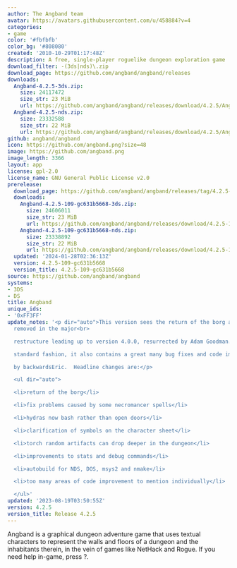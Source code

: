 ```yaml
---
author: The Angband team
avatar: https://avatars.githubusercontent.com/u/458884?v=4
categories:
- game
color: '#fbfbfb'
color_bg: '#808080'
created: '2010-10-29T01:17:48Z'
description: A free, single-player roguelike dungeon exploration game
download_filter: -(3ds|nds)\.zip
download_page: https://github.com/angband/angband/releases
downloads:
  Angband-4.2.5-3ds.zip:
    size: 24117472
    size_str: 23 MiB
    url: https://github.com/angband/angband/releases/download/4.2.5/Angband-4.2.5-3ds.zip
  Angband-4.2.5-nds.zip:
    size: 23332588
    size_str: 22 MiB
    url: https://github.com/angband/angband/releases/download/4.2.5/Angband-4.2.5-nds.zip
github: angband/angband
icon: https://github.com/angband.png?size=48
image: https://github.com/angband.png
image_length: 3366
layout: app
license: gpl-2.0
license_name: GNU General Public License v2.0
prerelease:
  download_page: https://github.com/angband/angband/releases/tag/4.2.5-109-gc631b5668
  downloads:
    Angband-4.2.5-109-gc631b5668-3ds.zip:
      size: 24606011
      size_str: 23 MiB
      url: https://github.com/angband/angband/releases/download/4.2.5-109-gc631b5668/Angband-4.2.5-109-gc631b5668-3ds.zip
    Angband-4.2.5-109-gc631b5668-nds.zip:
      size: 23338892
      size_str: 22 MiB
      url: https://github.com/angband/angband/releases/download/4.2.5-109-gc631b5668/Angband-4.2.5-109-gc631b5668-nds.zip
  updated: '2024-01-28T02:36:13Z'
  version: 4.2.5-109-gc631b5668
  version_title: 4.2.5-109-gc631b5668
source: https://github.com/angband/angband
systems:
- 3DS
- DS
title: Angband
unique_ids:
- '0xFF3FF'
update_notes: '<p dir="auto">This version sees the return of the borg automatic player,
  removed in the major<br>

  restructure leading up to version 4.0.0, resurrected by Adam Goodman.  In now<br>

  standard fashion, it also contains a great many bug fixes and code improvements<br>

  by backwardsEric.  Headline changes are:</p>

  <ul dir="auto">

  <li>return of the borg</li>

  <li>fix problems caused by some necromancer spells</li>

  <li>hydras now bash rather than open doors</li>

  <li>clarification of symbols on the character sheet</li>

  <li>torch random artifacts can drop deeper in the dungeon</li>

  <li>improvements to stats and debug commands</li>

  <li>autobuild for NDS, DOS, msys2 and nmake</li>

  <li>too many areas of code improvement to mention individually</li>

  </ul>'
updated: '2023-08-19T03:50:55Z'
version: 4.2.5
version_title: Release 4.2.5
---
```

Angband is a graphical dungeon adventure game that uses textual characters to represent the walls and floors of a dungeon and the inhabitants therein, in the vein of games like NetHack and Rogue. If you need help in-game, press ?.